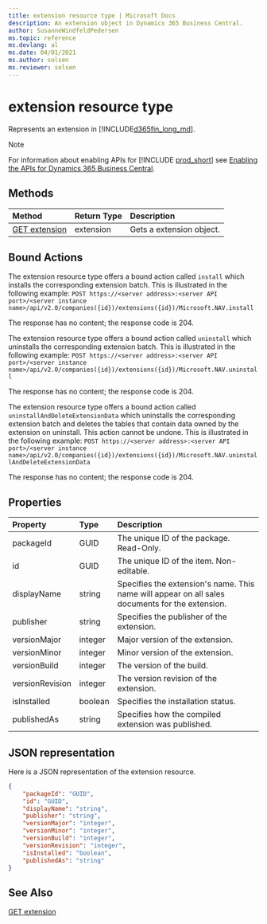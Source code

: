 ```yaml
---
title: extension resource type | Microsoft Docs
description: An extension object in Dynamics 365 Business Central.
author: SusanneWindfeldPedersen
ms.topic: reference
ms.devlang: al
ms.date: 04/01/2021
ms.author: solsen
ms.reviewer: solsen
---
```


# extension resource type

<!-- START>DO_NOT_EDIT -->
<!-- IMPORTANT:Do not edit any of the content between here and the END>DO_NOT_EDIT. -->
Represents an extension in [!INCLUDE[d365fin_long_md](../../includes/d365fin_long_md.md)].

> [!NOTE]
> For information about enabling APIs for [!INCLUDE [prod_short](../../includes/prod_short.md)] see [Enabling the APIs for Dynamics 365 Business Central](../../api-reference/v2.0/enabling-apis-for-dynamics-nav.md).


## Methods

| Method | Return Type|Description |
|:--------------------|:-----------|:-------------------------|
|[GET extension](../api/dynamics_extension_get.md)|extension|Gets a extension object.|

## Bound Actions

The extension resource type offers a bound action called `install` which installs the corresponding extension batch.
This is illustrated in the following example:
`POST https://<server address>:<server API port>/<server instance name>/api/v2.0/companies({id})/extensions({id})/Microsoft.NAV.install`

The response has no content; the response code is 204.

The extension resource type offers a bound action called `uninstall` which uninstalls the corresponding extension batch.
This is illustrated in the following example:
`POST https://<server address>:<server API port>/<server instance name>/api/v2.0/companies({id})/extensions({id})/Microsoft.NAV.uninstall`

The response has no content; the response code is 204.

The extension resource type offers a bound action called `uninstallAndDeleteExtensionData` which uninstalls the corresponding extension batch and deletes the tables that contain data owned by the extension on uninstall. This action cannot be undone.
This is illustrated in the following example:
`POST https://<server address>:<server API port>/<server instance name>/api/v2.0/companies({id})/extensions({id})/Microsoft.NAV.uninstallAndDeleteExtensionData`

The response has no content; the response code is 204.


## Properties

| Property           | Type   |Description     |
|:-------------------|:-------|:---------------|
|packageId|GUID|The unique ID of the package. Read-Only.|
|id|GUID|The unique ID of the item. Non-editable.|
|displayName|string|Specifies the extension's name. This name will appear on all sales documents for the extension.|
|publisher|string|Specifies the publisher of the extension.|
|versionMajor|integer|Major version of the extension.|
|versionMinor|integer|Minor version of the extension.|
|versionBuild|integer|The version of the build.|
|versionRevision|integer|The version revision of the extension.|
|isInstalled|boolean|Specifies the installation status.|
|publishedAs|string|Specifies how the compiled extension was published.|

## JSON representation

Here is a JSON representation of the extension resource.


```json
{
    "packageId": "GUID",
    "id": "GUID",
    "displayName": "string",
    "publisher": "string",
    "versionMajor": "integer",
    "versionMinor": "integer",
    "versionBuild": "integer",
    "versionRevision": "integer",
    "isInstalled": "boolean",
    "publishedAs": "string"
}
```
<!-- IMPORTANT: END>DO_NOT_EDIT -->

## See Also
[GET extension](../api/dynamics_extension_get.md)  

